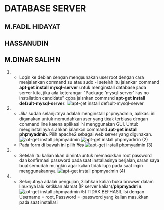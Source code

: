 # DATABASE SERVER
## M.FADIL HIDAYAT
## HASSANUDIN
## M.DINAR SALIHIN


1. - Login ke debian dengan menggunakan user root dengan cara menjalankan command su atau sudo -i setelah itu jalankan command **apt-get install mysql-server** untuk menginstall database pada server kita, jika ada keterangan "Package 'mysql-server' has no installation candidate" coba jalankan command **apt-get install default-mysql-server**.
![apt-get install default-mysql-server](https://user-images.githubusercontent.com/112459285/201567283-c1692588-e263-4f7f-9c72-179e020a19f9.png)
2. - Jika sudah selanjutnya adalah menginstall phpmyadmin, aplikasi ini digunakan untuk memudahkan user yang tidak terbiasa dengan command line karena aplikasi ini menggunakan GUI. Untuk menginstallnya silahkan jalankan command **apt-get install phpmyadmin**. Pilih apache2 sebagai web server yang digunakan.
![apt-get install phpmyadmin](https://user-images.githubusercontent.com/112459285/201567301-8a131830-3b7d-473e-bf29-0e148946ad76.png)
![apt-get install phpmyadmin (2)](https://user-images.githubusercontent.com/112459285/201567337-5681b2ad-9d46-4ece-95a8-c4567891a689.png)
    - Pada form di bawah ini pilih **Yes**
![apt-get install phpmyadmin (3)](https://user-images.githubusercontent.com/112459285/201567369-aa916e08-e17c-4135-b119-a7f531d83a47.png)
3. - Setelah itu kalian akan diminta untuk memasukkan root password dan konfirmasi password pada saat installasinya berjalan, saran saya buat semudah mungkin agar kalian tidak lupa pada saat ingin menggunakannya. 
![apt-get install phpmyadmin (4)](https://user-images.githubusercontent.com/112459285/201567401-80260524-fff2-418c-886c-206444f3101b.png)
4. - Selanjutnya adalah pengujian, Silahkan kalian buka browser dalam linuxnya lalu ketikkan alamat (IP server kalian)/**phpmyadmin**. 
![apt-get install phpmyadmin (5) TIDAK BERHASIL](https://user-images.githubusercontent.com/112459285/201567445-f2dfa4f7-7a4e-4278-a585-893d313d8c6d.png)
Isi dengan Username = root, Password = (password yang kalian masukkan pada saat installasi
